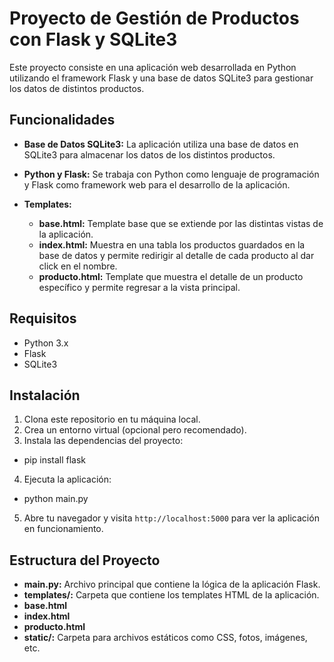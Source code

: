 # Proyecto de Gestión de Productos con Flask y SQLite3

Este proyecto consiste en una aplicación web desarrollada en Python utilizando el framework Flask y una base de datos SQLite3 para gestionar los datos de distintos productos.

## Funcionalidades

- **Base de Datos SQLite3:** La aplicación utiliza una base de datos en SQLite3 para almacenar los datos de los distintos productos.
  
- **Python y Flask:** Se trabaja con Python como lenguaje de programación y Flask como framework web para el desarrollo de la aplicación.

- **Templates:**
  - **base.html:** Template base que se extiende por las distintas vistas de la aplicación.
  - **index.html:** Muestra en una tabla los productos guardados en la base de datos y permite redirigir al detalle de cada producto al dar click en el nombre.
  - **producto.html:** Template que muestra el detalle de un producto específico y permite regresar a la vista principal.

## Requisitos

- Python 3.x
- Flask
- SQLite3

## Instalación

1. Clona este repositorio en tu máquina local.
2. Crea un entorno virtual (opcional pero recomendado).
3. Instala las dependencias del proyecto:

- pip install flask

4. Ejecuta la aplicación:

- python main.py

5. Abre tu navegador y visita `http://localhost:5000` para ver la aplicación en funcionamiento.

## Estructura del Proyecto

- **main.py:** Archivo principal que contiene la lógica de la aplicación Flask.
- **templates/:** Carpeta que contiene los templates HTML de la aplicación.
- **base.html**
- **index.html**
- **producto.html**
- **static/:** Carpeta para archivos estáticos como CSS, fotos, imágenes, etc.
